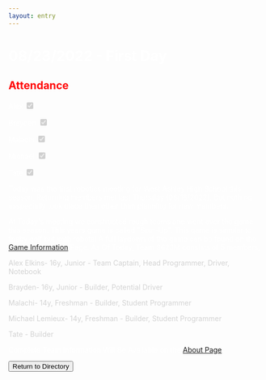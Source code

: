 ```yaml
---
layout: entry
---
```

<h1> <span style="color:white">08/23/2022 - First Day</span> </h1>

<h2 class="attendance"> <span style="color:red"> Attendance</span> </h2>

<p> </p>

<label class="container" style="color:white">Alex
  <input type="checkbox" disabled checked="checked">
  <span class="checkmark"></span>
</label>

<label class="container" style="color:white">Brayden
  <input type="checkbox" disabled checked="checked">
  <span class="checkmark"></span>
</label>

<label class="container" style="color:white">Malachi
  <input type="checkbox" disabled checked="checked">
  <span class="checkmark"></span>
</label>

<label class="container" style="color:white">Michael
  <input type="checkbox" disabled checked="checked">
  <span class="checkmark"></span>
</label>

<label class="container" style="color:white">Tate
  <input type="checkbox" disabled checked="checked">
  <span class="checkmark"></span>
</label>
<p style="color:white">Today was the first robotics meeting for West Ashley High School this season, Returning members met last Thursday (08/18/2022). But nothing esspecially took place then other than planning for new members.</p>

<p style="color:white">At Today's meeting we constructed rough teams and went over the game this season. This years game is called "Spin-Up". This game is simular to frisby golf but with robots! A full laydown of the game can be found on the <a href="https://robotics.oavr.net/GameInfo">Game Information</a> Page. As Of Today, Team 9623M consists of 5 members, </p> 

  <p style="color:LightGrey">Alex Elkins- 16y, Junior - Team Captain, Head Programmer, Driver, Notebook</p> 
  <p style="color:LightGrey">Brayden- 16y, Junior - Builder, Potential Driver</p> 
  <p style="color:LightGrey">Malachi- 14y, Freshman - Builder, Student Programmer</p> 
  <p style="color:LightGrey">Michael Lemieux- 14y, Freshman - Builder, Student Programmer</p>
  <p style="color:LightGrey">Tate - Builder</p>

<p style="color:white">Complete Team Information Will Be Available on the <a href="https://robotics.oavr.net/About">About Page</a></p>

<a href="https://robotics.oavr.net/Directory">
<button class="return" type="button">Return to Directory</button>
</a>
